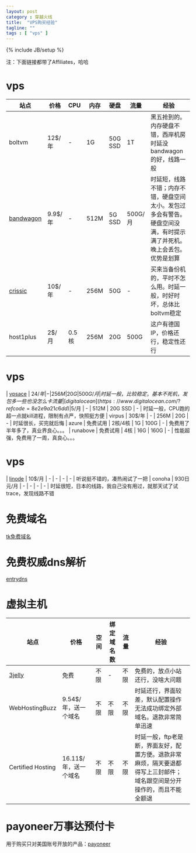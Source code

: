 ```yaml
---
layout: post
category : 穿越火线
title:  "VPS购买经验"
tagline: ""
tags : [ "vps" ] 
---
```

{% include JB/setup %}

注：下面链接都带了Affiliates，哈哈

# vps

| 站点 | 价格 | CPU | 内存 | 硬盘 | 流量 | 经验 |
| ---- | ---- | --- | ---- | ---- | ---- | ---- |
| boltvm | 12$/年 | - | 1G | 50G SSD | 1T | 黑五抢到的。内存硬盘不错，西岸机房时延没bandwagon的好，线路一般
| [bandwagon](https://bandwagonhost.com/aff.php?aff=1132) | 9.9$/年 | - | 512M | 5G SSD | 500G/月 | 时延短，线路不错；内存不错，硬盘空间太小。发包过多会有警告。硬盘空间没满，有时提示满了并死机。晚上会丢包。优势是划算
| [crissic](https://my.crissic.net/aff.php?aff=648) | 10$/年 | - | 256M | 50G | - | 买来当备份机的，平时不怎么用。时延一般，时好时坏，总体比boltvm稳定
| host1plus | 2$/月 | 0.5核 | 256M | 20G | 500G | 这户有德国IP，价格还行，稳定性还行

# vps

| [vpsace](https://vpsace.com/clients/aff.php?aff=133) | 24$/年 | - | 256M | 20G | 500G/月 | 时延一般，比较稳定，基本不死机，发包多一些也没怎么卡流量
| [digital ocean](https://www.digitalocean.com/?refcode=8e2e9a21c6dd) | 5$/月 | - | 512M | 20G SSD | - | 时延一般，CPU跑的超一点就kill进程，限制有点严，快照挺方便
| virpus | 30$/年 | - | 256M | 20G | -   | 时延很长，买完就后悔
| azure | 免费试用 | 2核/4核 | 1G | 100G | - | 免费用了半年多了，真业界良心。。。
| runabove | 免费试用 | 4核 | 16G | 160G | - | 性能超强，免费用了一周，真良心。。。

# vps

| [linode](https://www.linode.com/?r=adf3f3f38c8704d83ef97f7117c0326aac903595) | 10$/月 | - | - | - | - | 听说挺不错的，凑热闹试了一把
| conoha | 930日元/月 | - | - | - | - | 时延很短，日本的线路，我自己没有用过，就那天试了试trace，发现线路不错

# 免费域名

[tk免费域名](http://dot.tk/)

# 免费权威dns解析

[entrydns](https://entrydns.net/)

# 虚拟主机

| 站点 | 价格 | 空间 | 绑定域名数 | 流量 | 经验 |
| ---- | ---- | ---- | ---------- | ---- | ---- |
| [3jelly](http://api.3jelly.com/redir/8278242) | 免费 | 不限 | - |  不限 | 免费的，放点小站还行，没啥大问题
| WebHostingBuzz | 9.54$/年，送一个域名 | 不限 | 不限 | 不限 | 时延还行，界面较差，默认配置操作无法成功绑定外部域名。退款非常简单迅速
| Certified Hosting | 16.11$/年，送一个域名 | 不限 | 不限 | 不限 | 时延一般，ftp老是断，界面友好，配置方便。退款非常麻烦，隔天要退都得写上三封邮件；域名跟空间是分开操作的，而且不能全额退

# payoneer万事达预付卡

用于购买只对美国账号开放的产品：[payoneer](http://share.payoneer-affiliates.com/v2/share/6088888692210094166)
